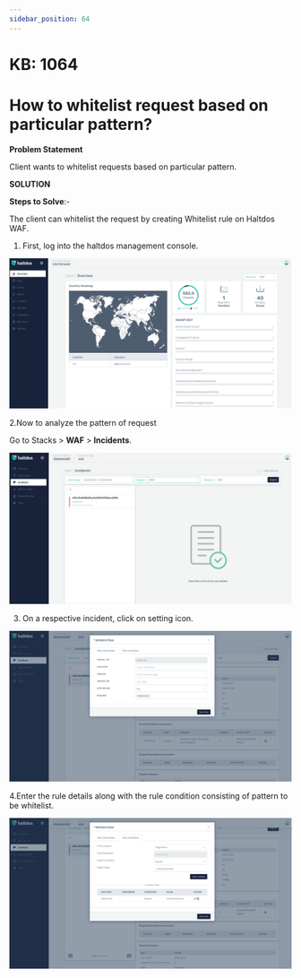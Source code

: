 ```yaml
---
sidebar_position: 64
---
```


# KB: 1064

# How to whitelist request based on particular pattern?

**Problem Statement**

Client wants to whitelist requests based on particular pattern.

**SOLUTION**

**Steps to Solve**:-

The client can whitelist the request by creating Whitelist rule on Haltdos WAF.

1. First, log into the haltdos management console.

![kb-1064](/img/waf/kb/v2/overview_kb_1064_1.png)

2.Now to analyze the pattern of request

Go to Stacks > **WAF** > **Incidents**.

![kb-1064](/img/waf/kb/v2/incidents_kb_1064_2.png)

3. On a respective incident, click on setting icon.

![kb-1064](/img/waf/kb/v2/whitelist_kb_1064_3.png)

4.Enter the rule details along with the rule condition consisting of pattern to be whitelist.

![kb-1064](/img/waf/kb/v2/whitelist_kb_1064_4.png)



